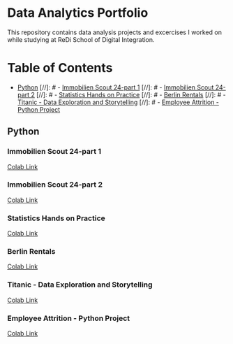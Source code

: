 # Data Analytics Portfolio <br>
This repository contains data analysis projects and excercises I worked on while studying at ReDi School of Digital Integration.

# Table of Contents
- [Python](##Python)
[//]: #   - [Immobilien Scout 24-part 1](###Immobilien-Scout-24-part-1)
[//]: #  - [Immobilien Scout 24-part 2](###Immobilien-Scout-24-part-2)
[//]: #  - [Statistics Hands on Practice](###Statistics-Hands-on-Practice)
[//]: #   - [Berlin Rentals](###Berlin-Rentals)
[//]: #   - [Titanic - Data Exploration and Storytelling](###Titanic---Data-Exploration-and-Storytelling)
[//]: #  - [Employee Attrition - Python Project](##Employee-Attrition---Pytho-Project)


## Python
### Immobilien Scout 24-part 1
  [Colab Link](https://colab.research.google.com/github/mkdelavina/Data-Analytics-Portfolio/blob/main/colab/Immobilien_Scout_24_part_1.ipynb)
### Immobilien Scout 24-part 2
  [Colab Link](https://colab.research.google.com/github/mkdelavina/Data-Analytics-Portfolio/blob/main/colab/Immobilien_Scout_24_part_2.ipynb)
### Statistics Hands on Practice
  [Colab Link](https://colab.research.google.com/github/mkdelavina/Data-Analytics-Portfolio/blob/main/colab/Statistics_Hands_on_Practice.jpynb)
### Berlin Rentals
  [Colab Link](https://colab.research.google.com/github/mkdelavina/Data-Analytics-Portfolio/blob/main/colab/Berlin_Rentals.jypnb)
### Titanic - Data Exploration and Storytelling
  [Colab Link](https://colab.research.google.com/github/mkdelavina/Data-Analytics-Portfolio/blob/main/colab/Titanic_-_Data_Exploration_and_Storytelling.jpynb)
### Employee Attrition - Python Project
  [Colab Link](https://colab.research.google.com/github/mkdelavina/Data-Analytics-Portfolio/blob/main/colab/Employee_Attrition_-_Python_Project.jypnb)
